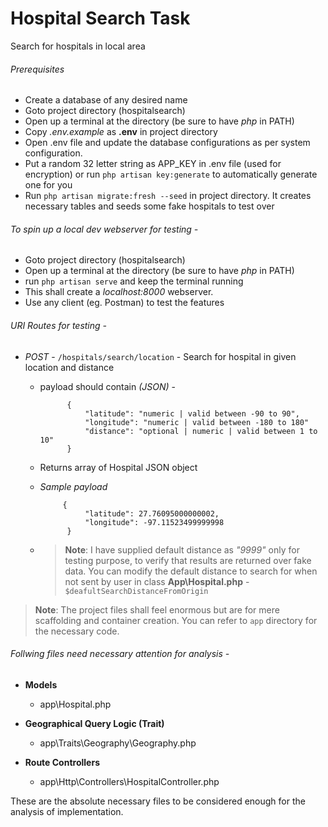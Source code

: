# Hospital Search Task

Search for hospitals in local area


###### Prerequisites
   - Create a database of any desired name
   - Goto project directory (hospitalsearch)
   - Open up a terminal at the directory (be sure to have *php* in PATH)
   - Copy *.env.example* as **.env** in project directory
   - Open .env file and update the database configurations as per system configuration.
   - Put a random 32 letter string as APP_KEY in .env file (used for encryption) or run `php artisan key:generate` to automatically generate one for you
   - Run `php artisan migrate:fresh --seed` in project directory. It creates necessary tables and seeds some fake hospitals to test over

###### To spin up a local dev webserver for testing -
   - Goto project directory (hospitalsearch)
   - Open up a terminal at the directory (be sure to have *php* in PATH)
   - run `php artisan serve` and keep the terminal running
   - This shall create a *localhost:8000* webserver.
   - Use any client (eg. Postman) to test the features


###### URI Routes for testing -

- *POST* - `/hospitals/search/location` - Search for hospital in given location and distance
    - payload should contain *(JSON)* -
            
                {
                	"latitude": "numeric | valid between -90 to 90",
                	"longitude": "numeric | valid between -180 to 180"
                	"distance": "optional | numeric | valid between 1 to 10"
                }
    - Returns array of Hospital JSON object 
    - *Sample payload*

               {
                	"latitude": 27.76095000000002,
                	"longitude": -97.11523499999998
                }
    - > **Note**: I have supplied default distance as *"9999"* only for testing purpose, to verify that results are returned over fake data. You can modify the default distance to search for when not sent by user in class **App\Hospital.php** - `$deafultSearchDistanceFromOrigin`
    

>**Note**: The project files shall feel enormous but are for mere scaffolding and container creation. You can refer to `app` directory for the necessary code.

###### Follwing files need necessary attention for analysis -

- **Models**
    - app\Hospital.php


- **Geographical Query Logic (Trait)**
    -  app\Traits\Geography\Geography.php


- **Route Controllers**
    - app\Http\Controllers\HospitalController.php

These are the absolute necessary files to be considered enough for the analysis of implementation.

